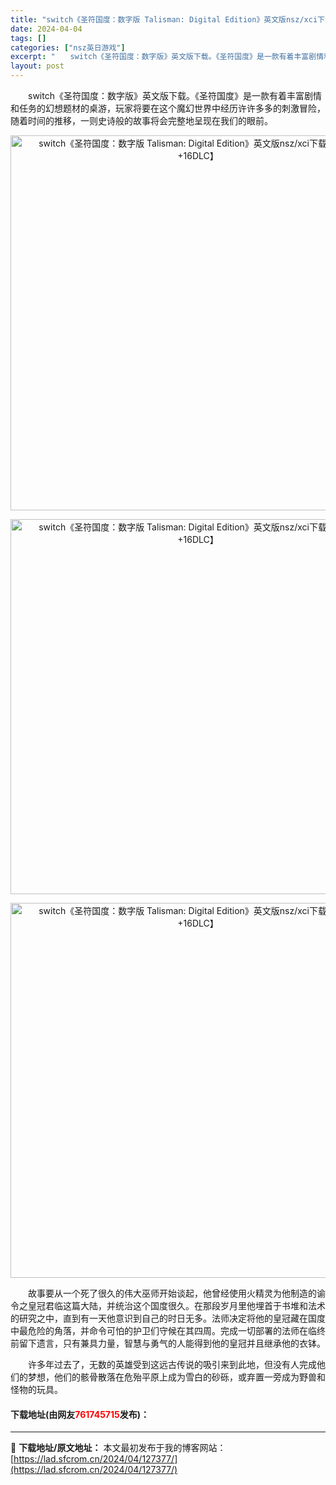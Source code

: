 ```yaml
---
title: "switch《圣符国度：数字版 Talisman: Digital Edition》英文版nsz/xci下载【1.12补丁+16DLC】"
date: 2024-04-04
tags: []
categories: ["nsz英日游戏"]
excerpt: "　　switch《圣符国度：数字版》英文版下载。《圣符国度》是一款有着丰富剧情和任务的幻想题材的桌游，玩家将要在这个魔幻世界中经历许许多多的刺激冒险，随着时间的推移，一则史诗般的故事将会完整地呈现在我们的眼前。 　　故事要从一个死了很久的伟大巫师开始谈起，他曾经使用火精灵为他制造的谕令之皇冠君临这篇&hellip;"
layout: post
---
```


 <p>　　switch《圣符国度：数字版》英文版下载。《圣符国度》是一款有着丰富剧情和任务的幻想题材的桌游，玩家将要在这个魔幻世界中经历许许多多的刺激冒险，随着时间的推移，一则史诗般的故事将会完整地呈现在我们的眼前。</p> <p align="center"><img align="" border="0" src="https://lad.sfcrom.cn/wp-content/uploads/2024/04/20240404_660eb46c94f12.webp" width="600" alt="switch《圣符国度：数字版 Talisman: Digital Edition》英文版nsz/xci下载【1.12补丁+16DLC】" /></p> <p align="center"><img align="" border="0" src="https://lad.sfcrom.cn/wp-content/uploads/2024/04/20240404_660eb46d0758d.webp" width="600" alt="switch《圣符国度：数字版 Talisman: Digital Edition》英文版nsz/xci下载【1.12补丁+16DLC】" /></p> <p align="center"><img align="" border="0" src="https://lad.sfcrom.cn/wp-content/uploads/2024/04/20240404_660eb46d7ac88.webp" width="600" alt="switch《圣符国度：数字版 Talisman: Digital Edition》英文版nsz/xci下载【1.12补丁+16DLC】" /></p> <p>　　故事要从一个死了很久的伟大巫师开始谈起，他曾经使用火精灵为他制造的谕令之皇冠君临这篇大陆，并统治这个国度很久。在那段岁月里他埋首于书堆和法术的研究之中，直到有一天他意识到自己的时日无多。法师决定将他的皇冠藏在国度中最危险的角落，并命令可怕的护卫们守候在其四周。完成一切部署的法师在临终前留下遗言，只有兼具力量，智慧与勇气的人能得到他的皇冠并且继承他的衣钵。</p> <p>　　许多年过去了，无数的英雄受到这远古传说的吸引来到此地，但没有人完成他们的梦想，他们的骸骨散落在危殆平原上成为雪白的砂砾，或弃置一旁成为野兽和怪物的玩具。</p> <p><h4>下载地址(由网友<font color="red">761745715</font>发布)：</h4></p> 

---
📖 **下载地址/原文地址：** 本文最初发布于我的博客网站：[https://lad.sfcrom.cn/2024/04/127377/](https://lad.sfcrom.cn/2024/04/127377/)
